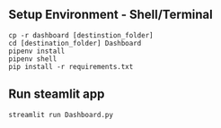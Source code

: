 ## Setup Environment - Shell/Terminal
```
cp -r dashboard [destinstion_folder]
cd [destination_folder] Dashboard
pipenv install
pipenv shell
pip install -r requirements.txt
```

## Run steamlit app
```
streamlit run Dashboard.py
```
